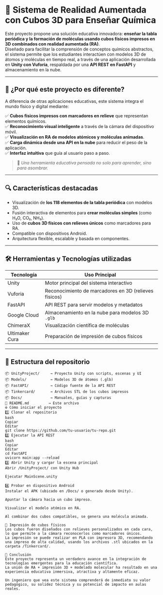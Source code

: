 # 🧪 Sistema de Realidad Aumentada con Cubos 3D para Enseñar Química

Este proyecto propone una solución educativa innovadora: **enseñar la tabla periódica y la formación de moléculas usando cubos físicos impresos en 3D combinados con realidad aumentada (RA)**.  
Diseñado para facilitar la comprensión de conceptos químicos abstractos, el sistema permite que los estudiantes interactúen con modelos 3D de átomos y moléculas en tiempo real, a través de una aplicación desarrollada en **Unity con Vuforia**, respaldada por una **API REST en FastAPI** y almacenamiento en la nube.

---

## 🚀 ¿Por qué este proyecto es diferente?

A diferencia de otras aplicaciones educativas, este sistema integra el mundo físico y digital mediante:

✅ **Cubos físicos impresos con marcadores en relieve** que representan elementos químicos.  
✅ **Reconocimiento visual inteligente** a través de la cámara del dispositivo móvil.  
✅ **Visualización en RA de modelos atómicos y moléculas animadas**.  
✅ **Carga dinámica desde una API en la nube** para reducir el peso de la aplicación.  
✅ **Interfaz intuitiva** que guía al usuario paso a paso.

> 📌 *Una herramienta educativa pensada no solo para aprender, sino para asombrar.*

---

## 🔍 Características destacadas

- Visualización de **los 118 elementos de la tabla periódica** con modelos 3D.  
- Fusión interactiva de elementos para **crear moléculas simples** (como H₂O, CO₂, NH₃).  
- Uso de **cubos 3D físicos con relieves únicos** como marcadores para RA.  
- Compatible con dispositivos Android.  
- Arquitectura flexible, escalable y basada en componentes.

---

## 🛠️ Herramientas y Tecnologías utilizadas

| Tecnología      | Uso Principal                                           |
|----------------|----------------------------------------------------------|
| Unity          | Motor principal del sistema interactivo                  |
| Vuforia        | Reconocimiento de marcadores en 3D (relieves físicos)    |
| FastAPI        | API REST para servir modelos y metadatos                 |
| Google Cloud   | Almacenamiento en la nube para modelos 3D `.glb`            |
| ChimeraX       | Visualización científica de moléculas                    |
| Ultimaker Cura | Preparación de impresión de cubos físicos                |

---

## 📁 Estructura del repositorio

```text
📦 UnityProject/     → Proyecto Unity con scripts, escenas y UI
📦 Models/           → Modelos 3D de átomos (.glb)
📦 FastAPI/          → Código fuente de la API REST
📦 Tinkercard/       → Archivos STL de los cubos impresos
📦 Docs/             → Manuales, guías y capturas
📄 README.md         → Este archivo
⚙️ Cómo iniciar el proyecto
1️⃣ Clonar el repositorio
bash
Copiar
Editar
git clone https://github.com/tu-usuario/tu-repo.git
2️⃣ Ejecutar la API REST
bash
Copiar
Editar
cd FastAPI
uvicorn main:app --reload
3️⃣ Abrir Unity y cargar la escena principal
Abrir /UnityProject/ con Unity Hub

Ejecutar MainScene.unity

4️⃣ Probar en dispositivo Android
Instalar el APK (ubicado en /Docs/ o generado desde Unity).

Apuntar la cámara hacia un cubo impreso.

Visualizar el modelo atómico en RA.

Al combinar dos cubos compatibles, se genera una molécula animada.

🧊 Impresión de cubos físicos
Los cubos fueron diseñados con relieves personalizados en cada cara, lo que permite a la cámara reconocerlos como marcadores únicos.
La impresión se puede realizar en PLA con impresora 3D, recomendando una impreso de alta calidad, usando los archivos .stl ubicados en la carpeta /Tinkercard/.

💬 Conclusión
Este proyecto representa un verdadero avance en la integración de tecnologías emergentes para la educación científica.
La unión de RA + impresión 3D + modelado molecular ha resultado en una experiencia educativa inmersiva, atractiva y altamente eficaz.

Un ingeniero que vea este sistema comprenderá de inmediato su valor pedagógico, su solidez técnica y su potencial de impacto en aulas reales.
